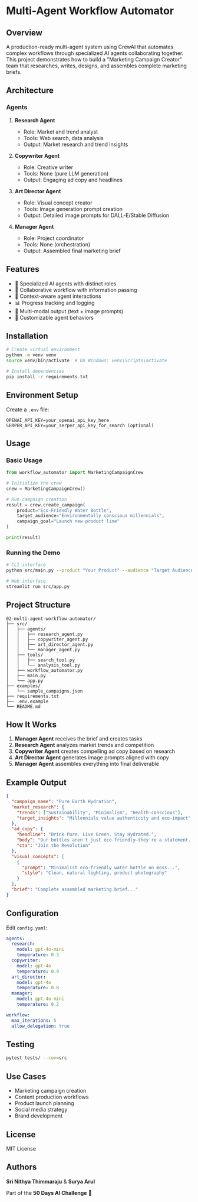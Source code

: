 # Multi-Agent Workflow Automator

## Overview
A production-ready multi-agent system using CrewAI that automates complex workflows through specialized AI agents collaborating together. This project demonstrates how to build a "Marketing Campaign Creator" team that researches, writes, designs, and assembles complete marketing briefs.

## Architecture

### Agents

1. **Research Agent**
   - Role: Market and trend analyst
   - Tools: Web search, data analysis
   - Output: Market research and trend insights

2. **Copywriter Agent**
   - Role: Creative writer
   - Tools: None (pure LLM generation)
   - Output: Engaging ad copy and headlines

3. **Art Director Agent**
   - Role: Visual concept creator
   - Tools: Image generation prompt creation
   - Output: Detailed image prompts for DALL-E/Stable Diffusion

4. **Manager Agent**
   - Role: Project coordinator
   - Tools: None (orchestration)
   - Output: Assembled final marketing brief

## Features
- 🤖 Specialized AI agents with distinct roles
- 🔄 Collaborative workflow with information passing
- 🎯 Context-aware agent interactions
- 📊 Progress tracking and logging
- 🎨 Multi-modal output (text + image prompts)
- 🔧 Customizable agent behaviors

## Installation

```bash
# Create virtual environment
python -m venv venv
source venv/bin/activate  # On Windows: venv\Scripts\activate

# Install dependencies
pip install -r requirements.txt
```

## Environment Setup

Create a `.env` file:

```env
OPENAI_API_KEY=your_openai_api_key_here
SERPER_API_KEY=your_serper_api_key_for_search (optional)
```

## Usage

### Basic Usage

```python
from workflow_automator import MarketingCampaignCrew

# Initialize the crew
crew = MarketingCampaignCrew()

# Run campaign creation
result = crew.create_campaign(
    product="Eco-Friendly Water Bottle",
    target_audience="Environmentally conscious millennials",
    campaign_goal="Launch new product line"
)

print(result)
```

### Running the Demo

```bash
# CLI interface
python src/main.py --product "Your Product" --audience "Target Audience"

# Web interface
streamlit run src/app.py
```

## Project Structure

```
02-multi-agent-workflow-automator/
├── src/
│   ├── agents/
│   │   ├── research_agent.py
│   │   ├── copywriter_agent.py
│   │   ├── art_director_agent.py
│   │   └── manager_agent.py
│   ├── tools/
│   │   ├── search_tool.py
│   │   └── analysis_tool.py
│   ├── workflow_automator.py
│   ├── main.py
│   └── app.py
├── examples/
│   └── sample_campaigns.json
├── requirements.txt
├── .env.example
└── README.md
```

## How It Works

1. **Manager Agent** receives the brief and creates tasks
2. **Research Agent** analyzes market trends and competition
3. **Copywriter Agent** creates compelling ad copy based on research
4. **Art Director Agent** generates image prompts aligned with copy
5. **Manager Agent** assembles everything into final deliverable

## Example Output

```json
{
  "campaign_name": "Pure Earth Hydration",
  "market_research": {
    "trends": ["Sustainability", "Minimalism", "Health-conscious"],
    "target_insights": "Millennials value authenticity and eco-impact"
  },
  "ad_copy": {
    "headline": "Drink Pure. Live Green. Stay Hydrated.",
    "body": "Our bottles aren't just eco-friendly—they're a statement...",
    "cta": "Join the Revolution"
  },
  "visual_concepts": [
    {
      "prompt": "Minimalist eco-friendly water bottle on moss...",
      "style": "Clean, natural lighting, product photography"
    }
  ],
  "brief": "Complete assembled marketing brief..."
}
```

## Configuration

Edit `config.yaml`:

```yaml
agents:
  research:
    model: gpt-4o-mini
    temperature: 0.3
  copywriter:
    model: gpt-4o
    temperature: 0.9
  art_director:
    model: gpt-4o
    temperature: 0.8
  manager:
    model: gpt-4o-mini
    temperature: 0.2

workflow:
  max_iterations: 5
  allow_delegation: true
```

## Testing

```bash
pytest tests/ --cov=src
```

## Use Cases

- Marketing campaign creation
- Content production workflows
- Product launch planning
- Social media strategy
- Brand development

## License

MIT License

## Authors

**Sri Nithya Thimmaraju** & **Surya Arul**

Part of the **50 Days AI Challenge** 🚀
